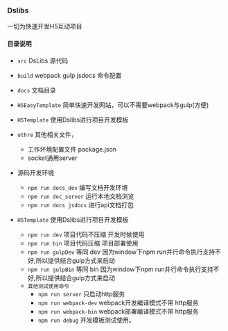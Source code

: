 ### Dslibs

一切为快速开发H5互动项目

#### 目录说明

- `src` DsLibs 源代码
- `build`   webpack gulp jsdocs 命令配置
- `docs`   文档目录
- `H5EasyTemplate`  简单快速开发网站，可以不需要webpack与gulp(方便)
- `H5Template`  使用Dslibs进行项目开发模板
- `othre`   其他相关文件，
    - 工作环境配置文件 package.json
    - socket通用server

- 源码开发环境
    - `npm run docs_dev` 编写文档开发环境
    - `npm run doc_server` 运行本地文档浏览
    - `npm run docs jsdocs` 进行api文档打包

- `H5Template` 使用Dslibs进行项目开发模板
    - `npm run dev` 项目代码不压缩 开发时候使用
    - `npm run bin`  项目代码压缩 项目部署使用
    - `npm run gulpDev`  等同 dev  因为window下npm run并行命令执行支持不好,所以提供结合gulp方式来启动
    - `npm run gulpBin`  等同 bin  因为window下npm run并行命令执行支持不好,所以提供结合gulp方式来启动
    - `其他测试使用命令`
        - `npm run server` 只启动http服务
        - `npm run webpack-dev` webpack开发编译模式不带 http服务
        - `npm run webpack-bin` webpack部署编译模式不带 http服务
        - `npm run debug` 开发模板测试使用。